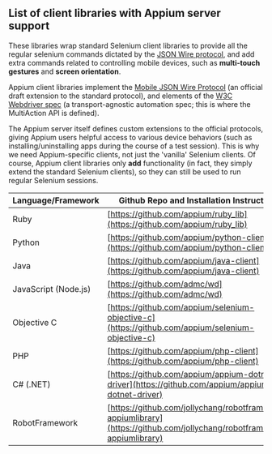 ## List of client libraries with Appium server support

These libraries wrap standard Selenium client libraries to provide all the regular selenium commands dictated by the [JSON Wire protocol](https://w3c.github.io/webdriver/webdriver-spec.html), and add extra commands related to controlling mobile devices, such as **multi-touch gestures** and **screen orientation**.

Appium client libraries implement the [Mobile JSON Wire Protocol](https://github.com/SeleniumHQ/mobile-spec/blob/master/spec-draft.md) (an official draft extension to the standard protocol), and elements of the [W3C Webdriver spec](https://dvcs.w3.org/hg/webdriver/raw-file/default/webdriver-spec.html) (a transport-agnostic automation spec; this is where the MultiAction API is defined).

The Appium server itself defines custom extensions to the official protocols, giving Appium users helpful access to various device behaviors (such as installing/uninstalling apps during the course of a test session). This is why we need Appium-specific clients, not just the 'vanilla' Selenium clients. Of course, Appium client libraries only **add** functionality (in fact, they simply extend the standard Selenium clients), so they can still be used to run regular Selenium sessions.

Language/Framework | Github Repo and Installation Instructions |
----- | ----- |
Ruby | [https://github.com/appium/ruby_lib](https://github.com/appium/ruby_lib)
Python | [https://github.com/appium/python-client](https://github.com/appium/python-client)
Java | [https://github.com/appium/java-client](https://github.com/appium/java-client)
JavaScript (Node.js) | [https://github.com/admc/wd](https://github.com/admc/wd)
Objective C | [https://github.com/appium/selenium-objective-c](https://github.com/appium/selenium-objective-c)
PHP | [https://github.com/appium/php-client](https://github.com/appium/php-client)
C# (.NET) | [https://github.com/appium/appium-dotnet-driver](https://github.com/appium/appium-dotnet-driver)
RobotFramework | [https://github.com/jollychang/robotframework-appiumlibrary](https://github.com/jollychang/robotframework-appiumlibrary)
